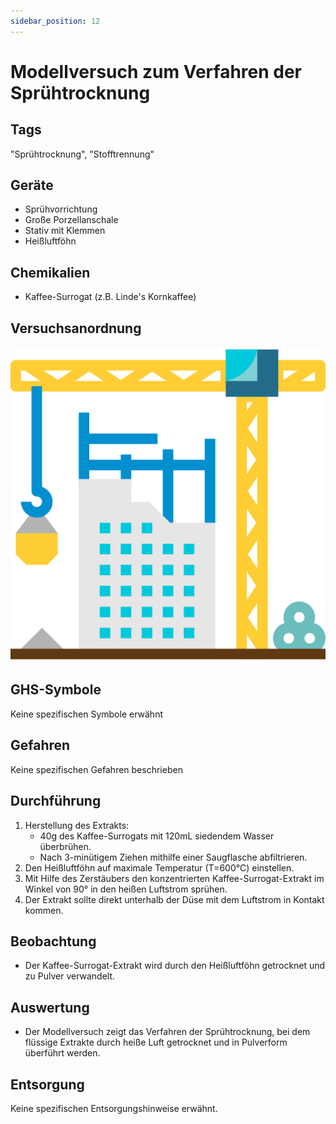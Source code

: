 ```yaml
---
sidebar_position: 12
---
```


# Modellversuch zum Verfahren der Sprühtrocknung

## Tags

"Sprühtrocknung", "Stofftrennung"

## Geräte

- Sprühvorrichtung
- Große Porzellanschale
- Stativ mit Klemmen
- Heißluftföhn

## Chemikalien

- Kaffee-Surrogat (z.B. Linde's Kornkaffee)

## Versuchsanordnung

![Versuchsanordnung](../assets/img/construction.svg)

## GHS-Symbole

Keine spezifischen Symbole erwähnt

## Gefahren

Keine spezifischen Gefahren beschrieben

## Durchführung

1. Herstellung des Extrakts:
   - 40g des Kaffee-Surrogats mit 120mL siedendem Wasser überbrühen.
   - Nach 3-minütigem Ziehen mithilfe einer Saugflasche abfiltrieren.
2. Den Heißluftföhn auf maximale Temperatur (T=600°C) einstellen.
3. Mit Hilfe des Zerstäubers den konzentrierten Kaffee-Surrogat-Extrakt im
   Winkel von 90° in den heißen Luftstrom sprühen.
4. Der Extrakt sollte direkt unterhalb der Düse mit dem Luftstrom in Kontakt
   kommen.

## Beobachtung

- Der Kaffee-Surrogat-Extrakt wird durch den Heißluftföhn getrocknet und zu
  Pulver verwandelt.

## Auswertung

- Der Modellversuch zeigt das Verfahren der Sprühtrocknung, bei dem flüssige
  Extrakte durch heiße Luft getrocknet und in Pulverform überführt werden.

## Entsorgung

Keine spezifischen Entsorgungshinweise erwähnt.
